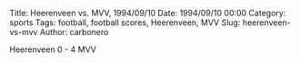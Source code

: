Title: Heerenveen vs. MVV, 1994/09/10
Date: 1994/09/10 00:00
Category: sports
Tags: football, football scores, Heerenveen, MVV
Slug: heerenveen-vs-mvv
Author: carbonero


Heerenveen 0 - 4 MVV
